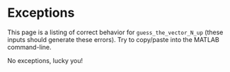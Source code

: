 
# Exceptions

This page is a listing of correct behavior for `guess_the_vector_N_up` (these inputs should generate these errors). Try to copy/paste into the MATLAB command-line.


No exceptions, lucky you!


